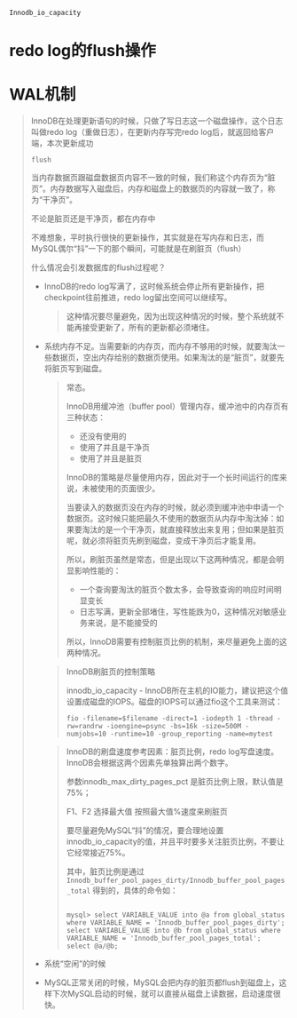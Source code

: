 `Innodb_io_capacity` 

# redo log的flush操作

# WAL机制 

> InnoDB在处理更新语句的时候，只做了写日志这一个磁盘操作，这个日志叫做redo log（重做日志），在更新内存写完redo log后，就返回给客户端，本次更新成功
>
> `flush` 
>
> 当内存数据页跟磁盘数据页内容不一致的时候，我们称这个内存页为“脏页”。内存数据写入磁盘后，内存和磁盘上的数据页的内容就一致了，称为“干净页”。
>
> 不论是脏页还是干净页，都在内存中
>
> 不难想象，平时执行很快的更新操作，其实就是在写内存和日志，而MySQL偶尔“抖”一下的那个瞬间，可能就是在刷脏页（flush）
>
> 什么情况会引发数据库的flush过程呢？
>
> * InnoDB的redo log写满了，这时候系统会停止所有更新操作，把checkpoint往前推进，redo log留出空间可以继续写。
>
>   >  这种情况要尽量避免，因为出现这种情况的时候，整个系统就不能再接受更新了，所有的更新都必须堵住。
>
> * 系统内存不足。当需要新的内存页，而内存不够用的时候，就要淘汰一些数据页，空出内存给别的数据页使用。如果淘汰的是“脏页”，就要先将脏页写到磁盘。
>
>   > 常态。
>   >
>   > InnoDB用缓冲池（buffer pool）管理内存，缓冲池中的内存页有三种状态：
>   >
>   > * 还没有使用的
>   > * 使用了并且是干净页
>   > * 使用了并且是脏页
>   >
>   > InnoDB的策略是尽量使用内存，因此对于一个长时间运行的库来说，未被使用的页面很少。
>   >
>   > 当要读入的数据页没在内存的时候，就必须到缓冲池中申请一个数据页。这时候只能把最久不使用的数据页从内存中淘汰掉：如果要淘汰的是一个干净页，就直接释放出来复用；但如果是脏页呢，就必须将脏页先刷到磁盘，变成干净页后才能复用。
>   >
>   > 所以，刷脏页虽然是常态，但是出现以下这两种情况，都是会明显影响性能的：
>   >
>   > * 一个查询要淘汰的脏页个数太多，会导致查询的响应时间明显变长
>   > * 日志写满，更新全部堵住，写性能跌为0，这种情况对敏感业务来说，是不能接受的
>   >
>   > 所以，InnoDB需要有控制脏页比例的机制，来尽量避免上面的这两种情况。
>
>   > InnoDB刷脏页的控制策略
>   >
>   > innodb_io_capacity - InnoDB所在主机的IO能力，建议把这个值设置成磁盘的IOPS。磁盘的IOPS可以通过fio这个工具来测试：
>   >
>   > ` fio -filename=$filename -direct=1 -iodepth 1 -thread -rw=randrw -ioengine=psync -bs=16k -size=500M -numjobs=10 -runtime=10 -group_reporting -name=mytest ` 
>
>   > InnoDB的刷盘速度参考因素：脏页比例，redo log写盘速度。InnoDB会根据这两个因素先单独算出两个数字。
>   >
>   > 参数innodb_max_dirty_pages_pct 是脏页比例上限，默认值是75%；
>   >
>   > F1、F2 选择最大值 按照最大值%速度来刷脏页
>   >
>   > 要尽量避免MySQL“抖”的情况，要合理地设置innodb_io_capacity的值，并且平时要多关注脏页比例，不要让它经常接近75%。
>   >
>   > 其中，脏页比例是通过`Innodb_buffer_pool_pages_dirty/Innodb_buffer_pool_pages_total` 得到的，具体的命令如：
>   >
>   > ```mysql
>   > 
>   > mysql> select VARIABLE_VALUE into @a from global_status where VARIABLE_NAME = 'Innodb_buffer_pool_pages_dirty';
>   > select VARIABLE_VALUE into @b from global_status where VARIABLE_NAME = 'Innodb_buffer_pool_pages_total';
>   > select @a/@b;
>   > ```
>   >
>   > 
>
> * 系统“空闲”的时候
>
> * MySQL正常关闭的时候，MySQL会把内存的脏页都flush到磁盘上，这样下次MySQL启动的时候，就可以直接从磁盘上读数据，启动速度很快。